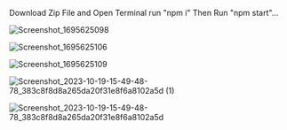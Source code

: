 Download Zip File and Open Terminal run "npm i" 
Then Run "npm start"...


![Screenshot_1695625098](https://github.com/Hemanth-Kumar-04/Planner-Palazzo/assets/139763023/5ca400f4-3ee0-4829-95c7-5a371e82222c)

![Screenshot_1695625106](https://github.com/Hemanth-Kumar-04/Planner-Palazzo/assets/139763023/8d24120b-f00f-41bb-b04c-e9cd44f067db)

![Screenshot_1695625109](https://github.com/Hemanth-Kumar-04/Planner-Palazzo/assets/139763023/37c03894-be84-404e-906b-00fd12746058)

![Screenshot_2023-10-19-15-49-48-78_383c8f8d8a265da20f31e8f6a8102a5d (1)](https://github.com/Hemanth-Kumar-04/Planner-Palazzo/assets/139763023/a707815b-fa57-4547-afef-7e4eeaf2d983)

![Screenshot_2023-10-19-15-49-48-78_383c8f8d8a265da20f31e8f6a8102a5d](https://github.com/Hemanth-Kumar-04/Planner-Palazzo/assets/139763023/f2020d84-5296-4a40-a546-9a9f7a18fdce)


